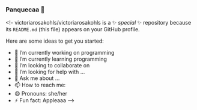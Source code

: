 ### Panquecaa 👋

<!-
victoriarosakohls/victoriarosakohls is a ✨ _special_ ✨ repository because its `README.md` (this file) appears on your GitHub profile.

Here are some ideas to get you started:

- 🔭 I’m currently working on programming
- 🌱 I’m currently learning programming
- 👯 I’m looking to collaborate on
- 🤔 I’m looking for help with ...
- 💬 Ask me about ...
- 📫 How to reach me: 
- 😄 Pronouns: she/her
- ⚡ Fun fact: Appleaaa
-->
